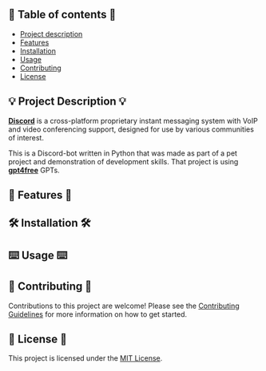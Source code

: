 ## 📑 Table of contents 📑
- [Project description](#project-description)
- [Features](#features)
- [Installation](#installation)
- [Usage](#usage)
- [Contributing](#contributing)
- [License](#license)

## 💡 Project Description 💡 <a name="project-description"></a>
[**Discord**](https://discord.com) is a cross-platform proprietary instant messaging system with VoIP and video conferencing support, designed for use by various communities of interest. 

This is a Discord-bot written in Python that was made as part of a pet project and demonstration of development skills. That project is using [**gpt4free**](https://github.com/xtekky/gpt4free) GPTs.


## 🚀 Features 🚀 <a name="features"></a>
<!-- The following features are available with the KlavoGonki Cheat browser extension:
- **Automated text input** 📝: The script allows you to automate the process of typing in Russian or English text with or without errors. This feature can help you to improve your typing speed and accuracy on KlavoGonki platform.
- **Customizable delay** ⏰: You can set a delay for the automated text input to adjust the typing speed according to your preference and skill level.
- **Error correction** ✅: The script includes an error correction mechanism that allows you to automatically correct mistakes while typing.
- **Language selection** 🗣️: The script supports both Russian and English languages, so you can choose the language you want to practice typing in.
- **Mistake-free mode** 🙅: This feature allows you to type without making any mistakes, which can be useful for training your muscle memory and improving your typing accuracy.
- **Easy installation** 💻: The installation process is straightforward and only requires a few steps to get started with the script. -->


## 🛠 Installation 🛠 <a name="installation"></a>
<!-- - Go to the `Automa` extension website ([Chrome](https://chrome.google.com/webstore/detail/automa/infppggnoaenmfagbfknfkancpbljcca) and [Firefox](https://addons.mozilla.org/en-US/firefox/addon/automa/)).
- Install the extension.
- Next, you need to download the file [`automa.json`](https://raw.githubusercontent.com/TungusSs/klavogonki-cheat/feature-and-update-branch/automa/automa.json).
- Click on the icon of the `Automa`.
- Click on the icon in the form of `home`.
- Then go to the `Workflows` section in the sidebar.
- Next to the `New workflow` button, click on the arrow.
- Then click on the `Import workflow` button and select the downloaded file. -->


## ⌨️ Usage ⌨️ <a name="usage"></a>
<!-- To use the KlavoGonki Cheat extension, simply navigate to the KlavoGonki website and start a race. The additional features will be available in the "Settings" block on the right-hand side of the screen. Select your desired language and error correction options, and adjust the typing speed if desired.
The basic functions of the script are implemented when you enter the room and are displayed **in the "Settings "** block. There are three buttons displayed in this block:
- **Russian** _(implements the script with the Russian language)_.
- **English** _(the script works with the English language)_.
- **Errorless** _(the script works without making any mistakes)_. -->


## 🤝 Contributing 🤝 <a name="contributing"></a>
Contributions to this project are welcome! Please see the [Contributing Guidelines](./CONTRIBUTING.md) for more information on how to get started.


## 📝 License 📝 <a name="license"></a>
This project is licensed under the [MIT License](./LICENSE.md).